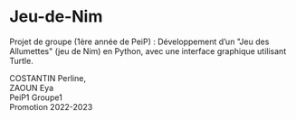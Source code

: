 # Jeu-de-Nim
Projet de groupe (1ère année de PeiP) : Développement d’un "Jeu des Allumettes" (jeu de Nim) en Python, avec une interface graphique utilisant Turtle.


COSTANTIN Perline,  
ZAOUN Eya  
PeiP1 Groupe1  
Promotion 2022-2023
